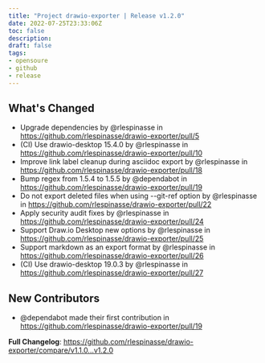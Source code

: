 ```yaml
---
title: "Project drawio-exporter | Release v1.2.0"
date: 2022-07-25T23:33:06Z
toc: false
description: 
draft: false
tags:
- opensoure
- github
- release
---
```

## What's Changed
* Upgrade dependencies by @rlespinasse in https://github.com/rlespinasse/drawio-exporter/pull/5
* (CI) Use drawio-desktop 15.4.0 by @rlespinasse in https://github.com/rlespinasse/drawio-exporter/pull/10
* Improve link label cleanup during asciidoc export by @rlespinasse in https://github.com/rlespinasse/drawio-exporter/pull/18
* Bump regex from 1.5.4 to 1.5.5 by @dependabot in https://github.com/rlespinasse/drawio-exporter/pull/19
* Do not export deleted files when using --git-ref option by @rlespinasse in https://github.com/rlespinasse/drawio-exporter/pull/22
* Apply security audit fixes by @rlespinasse in https://github.com/rlespinasse/drawio-exporter/pull/24
* Support Draw.io Desktop new options by @rlespinasse in https://github.com/rlespinasse/drawio-exporter/pull/25
* Support markdown as an export format by @rlespinasse in https://github.com/rlespinasse/drawio-exporter/pull/26
* (CI) Use drawio-desktop 19.0.3 by @rlespinasse in https://github.com/rlespinasse/drawio-exporter/pull/27

## New Contributors
* @dependabot made their first contribution in https://github.com/rlespinasse/drawio-exporter/pull/19

**Full Changelog**: https://github.com/rlespinasse/drawio-exporter/compare/v1.1.0...v1.2.0